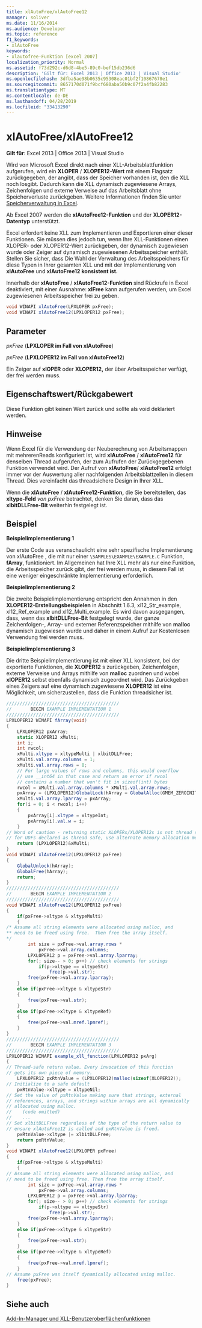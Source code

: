 ```yaml
---
title: xlAutoFree/xlAutoFree12
manager: soliver
ms.date: 11/16/2014
ms.audience: Developer
ms.topic: reference
f1_keywords:
- xlAutoFree
keywords:
- xlautofree-Funktion [excel 2007]
localization_priority: Normal
ms.assetid: f73d292c-d6d8-4be5-89c0-bef15db236d6
description: 'Gilt für: Excel 2013 | Office 2013 | Visual Studio'
ms.openlocfilehash: 3dfba5ae98b0635c95308eac01bf2f10867678e1
ms.sourcegitcommit: 8657170d071f9bcf680aba50b9c07f2a4fb82283
ms.translationtype: MT
ms.contentlocale: de-DE
ms.lasthandoff: 04/28/2019
ms.locfileid: "33413290"
---
```

# <a name="xlautofreexlautofree12"></a>xlAutoFree/xlAutoFree12

 **Gilt für**: Excel 2013 | Office 2013 | Visual Studio 
  
Wird von Microsoft Excel direkt nach einer XLL-Arbeitsblattfunktion aufgerufen, wird ein **XLOPER** /  **XLOPER12-Wert** mit einem Flagsatz zurückgegeben, der angibt, dass der Speicher vorhanden ist, den die XLL noch losgibt. Dadurch kann die XLL dynamisch zugewiesene Arrays, Zeichenfolgen und externe Verweise auf das Arbeitsblatt ohne Speicherverluste zurückgeben. Weitere Informationen finden Sie unter [Speicherverwaltung in Excel](memory-management-in-excel.md).
  
Ab Excel 2007 werden die **xlAutoFree12-Funktion** und der **XLOPER12-Datentyp** unterstützt. 
  
Excel erfordert keine XLL zum Implementieren und Exportieren einer dieser Funktionen. Sie müssen dies jedoch tun, wenn Ihre XLL-Funktionen einen XLOPER- oder XLOPER12-Wert zurückgeben, der dynamisch zugewiesen wurde oder Zeiger auf dynamisch zugewiesenen Arbeitsspeicher enthält. Stellen Sie sicher, dass Die Wahl der Verwaltung des Arbeitsspeichers für diese Typen in Ihrer gesamten XLL und mit der Implementierung von **xlAutoFree** und **xlAutoFree12 konsistent ist.**
  
Innerhalb der **xlAutoFree** /  **xlAutoFree12-Funktion** sind Rückrufe in Excel deaktiviert, mit einer Ausnahme: **xlFree** kann aufgerufen werden, um Excel zugewiesenen Arbeitsspeicher frei zu geben. 
  
```cs
void WINAPI xlAutoFree(LPXLOPER pxFree);
void WINAPI xlAutoFree12(LPXLOPER12 pxFree);
```

## <a name="parameters"></a>Parameter

 _pxFree_ (**LPXLOPER im Fall von xlAutoFree**)
  
 _pxFree_ (**LPXLOPER12 im Fall von xlAutoFree12**)
  
Ein Zeiger auf **xlOPER** oder **XLOPER12,** der über Arbeitsspeicher verfügt, der frei werden muss. 
  
## <a name="property-valuereturn-value"></a>Eigenschaftswert/Rückgabewert

Diese Funktion gibt keinen Wert zurück und sollte als void deklariert werden.
  
## <a name="remarks"></a>Hinweise

Wenn Excel für die Verwendung der Neuberechnung von Arbeitsmappen mit mehrerenReads konfiguriert ist, wird **xlAutoFree** /  **xlAutoFree12** für denselben Thread aufgerufen, der zum Aufrufen der Zurückgegebenen Funktion verwendet wird. Der Aufruf von **xlAutoFree**/ **xlAutoFree12** erfolgt immer vor der Auswertung aller nachfolgenden Arbeitsblattzellen in diesem Thread. Dies vereinfacht das threadsichere Design in Ihrer XLL. 
  
Wenn die **xlAutoFree** /  **xlAutoFree12-Funktion,** die Sie bereitstellen, das **xltype-Feld** _von pxFree_ betrachtet, denken Sie daran, dass das **xlbitDLLFree-Bit** weiterhin festgelegt ist. 
  
## <a name="example"></a>Beispiel

 **Beispielimplementierung 1**
  
Der erste Code aus veranschaulicht eine sehr spezifische Implementierung von xlAutoFree , die mit nur einer `\SAMPLES\EXAMPLE\EXAMPLE.C` Funktion, **fArray**, funktioniert.  Im Allgemeinen hat Ihre XLL mehr als nur eine Funktion, die Arbeitsspeicher zurück gibt, der frei werden muss, in diesem Fall ist eine weniger eingeschränkte Implementierung erforderlich. 
  
 **Beispielimplementierung 2**
  
Die zweite Beispielimplementierung entspricht den Annahmen in den **XLOPER12-Erstellungsbeispielen** in Abschnitt 1.6.3, xl12_Str_example, xl12_Ref_example und xl12_Multi_example. Es wird davon ausgegangen, dass, wenn das **xlbitDLLFree-Bit** festgelegt wurde, der ganze Zeichenfolgen-, Array- und externer Referenzspeicher mithilfe von **malloc** dynamisch zugewiesen wurde und daher in einem Aufruf zur Kostenlosen Verwendung frei werden muss.
  
 **Beispielimplementierung 3**
  
Die dritte Beispielimplementierung ist mit einer XLL konsistent, bei der exportierte Funktionen, die **XLOPER12** s zurückgeben, Zeichenfolgen, externe Verweise und Arrays mithilfe von **malloc** zuordnen und wobei **xlOPER12** selbst ebenfalls dynamisch zugeordnet wird. Das Zurückgeben eines Zeigers auf eine dynamisch zugewiesene **XLOPER12** ist eine Möglichkeit, um sicherzustellen, dass die Funktion threadsicher ist. 
  
```cs
//////////////////////////////////////////
//       BEGIN EXAMPLE IMPLEMENTATION 1
//////////////////////////////////////////
LPXLOPER12 WINAPI fArray(void)
{
    LPXLOPER12 pxArray;
    static XLOPER12 xMulti;
    int i;
    int rwcol;
    xMulti.xltype = xltypeMulti | xlbitDLLFree;
    xMulti.val.array.columns = 1;
    xMulti.val.array.rows = 8;
    // For large values of rows and columns, this would overflow
    // use __int64 in that case and return an error if rwcol
    // contains a number that won't fit in sizeof(int) bytes
    rwcol = xMulti.val.array.columns * xMulti.val.array.rows; 
    pxArray = (LPXLOPER12)GlobalLock(hArray = GlobalAlloc(GMEM_ZEROINIT, rwcol * sizeof(XLOPER12)));
    xMulti.val.array.lparray = pxArray;
    for(i = 0; i < rwcol; i++) 
    {
        pxArray[i].xltype = xltypeInt;
        pxArray[i].val.w = i;
    }
// Word of caution - returning static XLOPERs/XLOPER12s is not thread safe
// for UDFs declared as thread safe, use alternate memory allocation mechanisms
    return (LPXLOPER12)&xMulti;
}
void WINAPI xlAutoFree12(LPXLOPER12 pxFree)
{
    GlobalUnlock(hArray);
    GlobalFree(hArray);
    return;
}
//////////////////////////////////////////
//       BEGIN EXAMPLE IMPLEMENTATION 2
//////////////////////////////////////////
void WINAPI xlAutoFree12(LPXLOPER12 pxFree)
{
    if(pxFree->xltype & xltypeMulti)
    {
/* Assume all string elements were allocated using malloc, and
** need to be freed using free.  Then free the array itself.
*/
        int size = pxFree->val.array.rows *
            pxFree->val.array.columns;
        LPXLOPER12 p = pxFree->val.array.lparray;
        for(; size-- > 0; p++) // check elements for strings
            if(p->xltype == xltypeStr)
                free(p->val.str);
        free(pxFree->val.array.lparray);
    }
    else if(pxFree->xltype & xltypeStr)
    {
        free(pxFree->val.str);
    }
    else if(pxFree->xltype & xltypeRef)
    {
        free(pxFree->val.mref.lpmref);
    }
}
//////////////////////////////////////////
//       BEGIN EXAMPLE IMPLEMENTATION 3
//////////////////////////////////////////
LPXLOPER12 WINAPI example_xll_function(LPXLOPER12 pxArg)
{
// Thread-safe return value. Every invocation of this function
// gets its own piece of memory.
    LPXLOPER12 pxRtnValue = (LPXLOPER12)malloc(sizeof(XLOPER12));
// Initialize to a safe default
    pxRtnValue->xltype = xltypeNil;
// Set the value of pxRtnValue making sure that strings, external
// references, arrays, and strings within arrays are all dynamically
// allocated using malloc.
//    (code omitted)
//    ...
// Set xlbitDLLFree regardless of the type of the return value to
// ensure xlAutoFree12 is called and pxRtnValue is freed.
    pxRtnValue->xltype |= xlbitDLLFree;
    return pxRtnValue;
}
void WINAPI xlAutoFree12(LPXLOPER pxFree)
{
    if(pxFree->xltype & xltypeMulti)
    {
// Assume all string elements were allocated using malloc, and
// need to be freed using free. Then free the array itself.
        int size = pxFree->val.array.rows *
            pxFree->val.array.columns;
        LPXLOPER12 p = pxFree->val.array.lparray;
        for(; size-- > 0; p++) // check elements for strings
            if(p->xltype == xltypeStr)
                free(p->val.str);
        free(pxFree->val.array.lparray);
    }
    else if(pxFree->xltype & xltypeStr)
    {
        free(pxFree->val.str);
    }
    else if(pxFree->xltype & xltypeRef)
    {
        free(pxFree->val.mref.lpmref);
    }
// Assume pxFree was itself dynamically allocated using malloc.
    free(pxFree);
}
```

## <a name="see-also"></a>Siehe auch



[Add-In-Manager und XLL-Benutzeroberflächenfunktionen](add-in-manager-and-xll-interface-functions.md)

